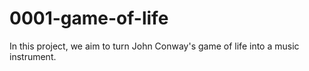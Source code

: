 # 0001-game-of-life
In this project, we aim to turn John Conway's game of life into a music instrument. 
